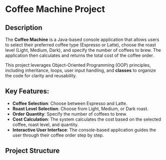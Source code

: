 # Coffee Machine Project

## Description
The **Coffee Machine** is a Java-based console application that allows users to select their preferred coffee type (Espresso or Latte), choose the roast level (Light, Medium, Dark), and specify the number of coffees to brew. The application then calculates and returns the total cost of the coffee order.

This project leverages Object-Oriented Programming (OOP) principles, including inheritance, loops, user input handling, and **classes** to organize the code for clarity and reusability.

## Key Features:
- **Coffee Selection**: Choose between Espresso and Latte.
- **Roast Level Selection**: Choose from Light, Medium, or Dark roast.
- **Order Quantity**: Specify the number of coffees to brew.
- **Cost Calculation**: The system calculates the cost based on the selected coffee, roast level, and quantity.
- **Interactive User Interface**: The console-based application guides the user through their coffee order step by step.

## Project Structure
